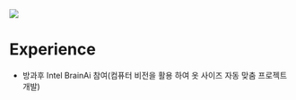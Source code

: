 
<!DOCTYPE html>
<html lang="en">
    <body>
        <img src="https://capsule-render.vercel.app/api?type=Slice&color=auto&height=300&section=header&text=Hello!&fontSize=90" />
    </body>
</html>

# Experience
<!DOCTYPE html>
<html lang="en">
    <body>
        <ul>
            <li>방과후 Intel BrainAi 참여(컴퓨터 비전을 활용 하여 옷 사이즈 자동 맞춤 프로젝트 개발)</li>
        </ul>
    </body>
</html>
